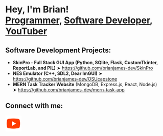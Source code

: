 <h1>Hey, I'm Brian! <br/><a href="https://github.com/brianjames-dev">Programmer</a>, <a href="https://www.linkedin.com/in/brianjames-dev/">Software Developer</a>, <a href="https://www.youtube.com/c/brianallenjames">YouTuber</a></h1>

<h2>Software Development Projects:</h2>

- <b>SkinPro - Full Stack GUI App (Python, SQlite, Flask, CustomTkinter, ReportLab, and PIL)</b>
  ➤ https://github.com/brianjames-dev/SkinPro
- <b>NES Emulator (C++, SDL2, Dear ImGUI)</b>
  ➤ https://github.com/brianjames-dev/OSUcapstone
- <b>MERN Task Tracker Website</b> (MongoDB, Express.js, React, Node.js)  
  ➤ https://github.com/brianjames-dev/mern-task-app
  
<h2>Connect with me:</h2>

<a href="https://www.youtube.com/c/brianallenjames" target="_blank">
  <img src="icons8-youtube-96.png" width=50 alt="YouTube" />
</a>
